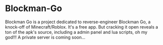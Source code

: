 # Blockman-Go
Blockman Go is a project dedicated to reverse-engineer Blockman Go, a knock-off of Minecraft/Roblox.
It's a free app. But cracking it open reveals a ton of the apk's source, including a admin panel and lua scripts, oh my god!!!
A private server is coming soon...
